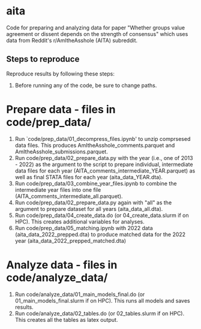 # aita
Code for preparing and analyzing data for paper "Whether groups value agreement or dissent depends on the strength of consensus" which uses data from Reddit's r/AmItheAsshole (AITA) subreddit.

## Steps to reproduce
Reproduce results by following these steps:

1. Before running any of the code, be sure to change paths.

# Prepare data - files in code/prep_data/

1. Run `code/prep_data/01_decompress_files.ipynb' to unzip comprsesed data files. This produces AmItheAsshole_comments.parquet and AmItheAsshole_submissions.parquet.
2. Run code/prep_data/02_prepare_data.py with the year (i.e., one of 2013 - 2022) as the argument to the script to prepare individual, intermediate data files for each year (AITA_comments_intermediate_YEAR.parquet) as well as final STATA files for each year (aita_data_YEAR.dta).
3. Run code/prep_data/03_combine_year_files.ipynb to combine the intermediate year files into one file (AITA_comments_intermediate_all.parquet).
4. Run code/prep_data/02_prepare_data.py again with "all" as the argument to prepare dataset for all years (aita_data_all.dta).
5. Run code/prep_data/04_create_data.do (or 04_create_data.slurm if on HPC). This creates additional variables for analyses.
6. Run code/prep_data/05_matching.ipynb with 2022 data (aita_data_2022_prepped.dta) to produce matched data for the 2022 year (aita_data_2022_prepped_matched.dta)

# Analyze data - files in code/analyze_data/

1. Run code/analyze_data/01_main_models_final.do (or 01_main_models_final.slurm if on HPC). This runs all models and saves results.
2. Run code/analyze_data/02_tables.do (or 02_tables.slurm if on HPC). This creates all the tables as latex output.